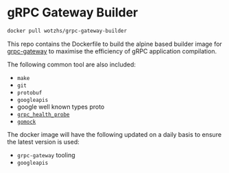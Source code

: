 # gRPC Gateway Builder

```bash
docker pull wotzhs/grpc-gateway-builder
```

This repo contains the Dockerfile to build the alpine based builder image for [grpc-gateway](https://github.com/grpc-ecosystem/grpc-gateway) to maximise the efficiency of gRPC application compilation.  

The following common tool are also included:

- `make` 
- `git`
- `protobuf`
- `googleapis`
- google well known types proto
- [`grpc_health_probe`](https://github.com/grpc-ecosystem/grpc-health-probe)
- [`gomock`](https://github.com/golang/mock)

The docker image will have the following updated on a daily basis to ensure the latest version is used:

- `grpc-gateway` tooling
- `googleapis`
